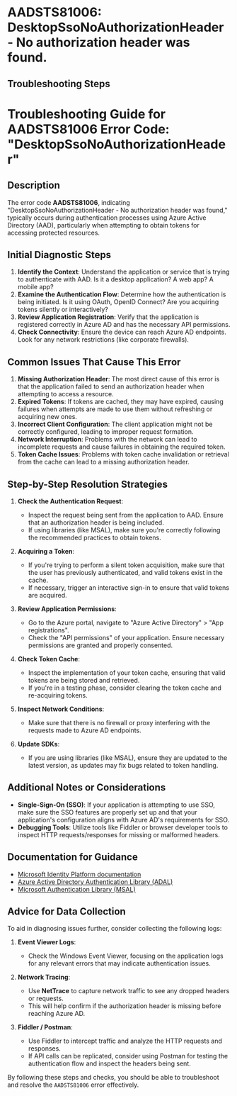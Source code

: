 
# AADSTS81006: DesktopSsoNoAuthorizationHeader - No authorization header was found.


## Troubleshooting Steps
# Troubleshooting Guide for AADSTS81006 Error Code: "DesktopSsoNoAuthorizationHeader"

## Description
The error code **AADSTS81006**, indicating "DesktopSsoNoAuthorizationHeader - No authorization header was found," typically occurs during authentication processes using Azure Active Directory (AAD), particularly when attempting to obtain tokens for accessing protected resources.

## Initial Diagnostic Steps
1. **Identify the Context**: Understand the application or service that is trying to authenticate with AAD. Is it a desktop application? A web app? A mobile app?
2. **Examine the Authentication Flow**: Determine how the authentication is being initiated. Is it using OAuth, OpenID Connect? Are you acquiring tokens silently or interactively?
3. **Review Application Registration**: Verify that the application is registered correctly in Azure AD and has the necessary API permissions.
4. **Check Connectivity**: Ensure the device can reach Azure AD endpoints. Look for any network restrictions (like corporate firewalls).

## Common Issues That Cause This Error
1. **Missing Authorization Header**: The most direct cause of this error is that the application failed to send an authorization header when attempting to access a resource.
2. **Expired Tokens**: If tokens are cached, they may have expired, causing failures when attempts are made to use them without refreshing or acquiring new ones.
3. **Incorrect Client Configuration**: The client application might not be correctly configured, leading to improper request formation.
4. **Network Interruption**: Problems with the network can lead to incomplete requests and cause failures in obtaining the required token.
5. **Token Cache Issues**: Problems with token cache invalidation or retrieval from the cache can lead to a missing authorization header.

## Step-by-Step Resolution Strategies
1. **Check the Authentication Request**:
   - Inspect the request being sent from the application to AAD. Ensure that an authorization header is being included.
   - If using libraries (like MSAL), make sure you're correctly following the recommended practices to obtain tokens.

2. **Acquiring a Token**:
   - If you're trying to perform a silent token acquisition, make sure that the user has previously authenticated, and valid tokens exist in the cache.
   - If necessary, trigger an interactive sign-in to ensure that valid tokens are acquired.

3. **Review Application Permissions**:
   - Go to the Azure portal, navigate to "Azure Active Directory" > "App registrations".
   - Check the "API permissions" of your application. Ensure necessary permissions are granted and properly consented.

4. **Check Token Cache**:
   - Inspect the implementation of your token cache, ensuring that valid tokens are being stored and retrieved.
   - If you're in a testing phase, consider clearing the token cache and re-acquiring tokens.

5. **Inspect Network Conditions**:
   - Make sure that there is no firewall or proxy interfering with the requests made to Azure AD endpoints.

6. **Update SDKs**:
   - If you are using libraries (like MSAL), ensure they are updated to the latest version, as updates may fix bugs related to token handling.

## Additional Notes or Considerations
- **Single-Sign-On (SSO)**: If your application is attempting to use SSO, make sure the SSO features are properly set up and that your application's configuration aligns with Azure AD's requirements for SSO.
- **Debugging Tools**: Utilize tools like Fiddler or browser developer tools to inspect HTTP requests/responses for missing or malformed headers.
  
## Documentation for Guidance
- [Microsoft Identity Platform documentation](https://docs.microsoft.com/en-us/azure/active-directory/develop/)
- [Azure Active Directory Authentication Library (ADAL)](https://docs.microsoft.com/en-us/azure/active-directory/develop/active-directory-authentication-libraries)
- [Microsoft Authentication Library (MSAL)](https://docs.microsoft.com/en-us/azure/active-directory/develop/msal-overview)

## Advice for Data Collection
To aid in diagnosing issues further, consider collecting the following logs:
1. **Event Viewer Logs**:
   - Check the Windows Event Viewer, focusing on the application logs for any relevant errors that may indicate authentication issues.

2. **Network Tracing**:
   - Use **NetTrace** to capture network traffic to see any dropped headers or requests.
   - This will help confirm if the authorization header is missing before reaching Azure AD.

3. **Fiddler / Postman**:
   - Use Fiddler to intercept traffic and analyze the HTTP requests and responses.
   - If API calls can be replicated, consider using Postman for testing the authentication flow and inspect the headers being sent.

By following these steps and checks, you should be able to troubleshoot and resolve the `AADSTS81006` error effectively.